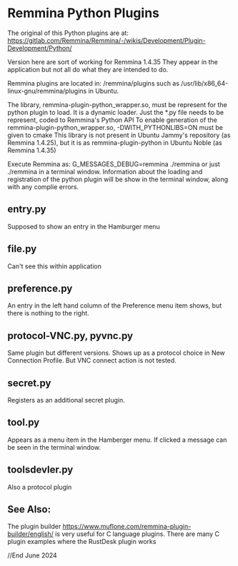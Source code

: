 # Remmina Python Plugins

The original of this Python plugins are at: https://gitlab.com/Remmina/Remmina/-/wikis/Development/Plugin-Development/Python/

Version here are sort of working for Remmina 1.4.35
They appear in the application but not all do what they are intended to do.

Remmina plugins are located in: <your path>/remmina/plugins
such as /usr/lib/x86_64-linux-gnu/remmina/plugins in Ubuntu.

The library, remmina-plugin-python_wrapper.so, must be represent for the python plugin to load.
It is a dynamic loader. Just the *.py file needs to be represent, coded to Remmina's Python API
To enable generation of the remmina-plugin-python_wrapper.so, -DWITH_PYTHONLIBS=ON must be given to cmake
This library is not present in Ubuntu Jammy's repository (as Remmina 1.4.25), but it is 
as remmina-plugin-python in Ubuntu Noble (as Remmina 1.4.35)

Execute Remmina as: G_MESSAGES_DEBUG=remmina ./remmina or just ./remmina in a terminal window.
Information about the loading and registration of the python plugin will be show in the terminal window,
along with any complie errors.


## entry.py
Supposed to show an entry in the Hamburger menu

## file.py
Can't see this within application

## preference.py
An entry in the left hand column of the Preference menu item shows, but there is nothing to the right.

## protocol-VNC.py, pyvnc.py
Same plugin but different versions. Shows up as a protocol choice in New Connection Profile.
But VNC connect action is not tested.

## secret.py  
Registers as an additional secret plugin.

## tool.py
Appears as a menu item in the Hamberger menu. If clicked a message can be seen in the terminal window.

## toolsdevler.py
Also a protocol plugin

## See Also:
The plugin builder https://www.muflone.com/remmina-plugin-builder/english/
is very useful for C language plugins.
There are many C plugin examples where the RustDesk plugin works

//End
June 2024

